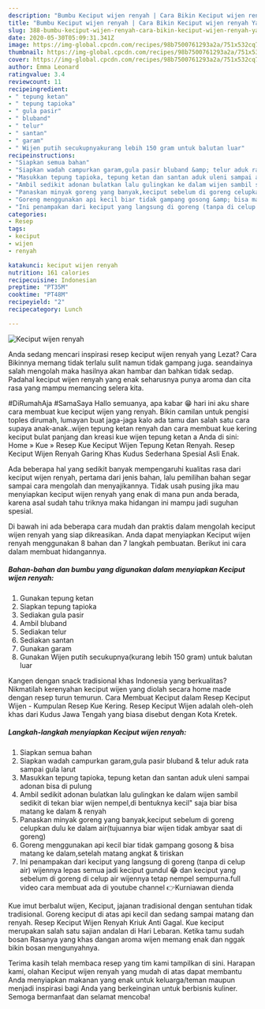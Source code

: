 ```yaml
---
description: "Bumbu Keciput wijen renyah | Cara Bikin Keciput wijen renyah Yang Enak dan Simpel"
title: "Bumbu Keciput wijen renyah | Cara Bikin Keciput wijen renyah Yang Enak dan Simpel"
slug: 388-bumbu-keciput-wijen-renyah-cara-bikin-keciput-wijen-renyah-yang-enak-dan-simpel
date: 2020-05-30T05:09:31.341Z
image: https://img-global.cpcdn.com/recipes/98b7500761293a2a/751x532cq70/keciput-wijen-renyah-foto-resep-utama.jpg
thumbnail: https://img-global.cpcdn.com/recipes/98b7500761293a2a/751x532cq70/keciput-wijen-renyah-foto-resep-utama.jpg
cover: https://img-global.cpcdn.com/recipes/98b7500761293a2a/751x532cq70/keciput-wijen-renyah-foto-resep-utama.jpg
author: Emma Leonard
ratingvalue: 3.4
reviewcount: 11
recipeingredient:
- " tepung ketan"
- " tepung tapioka"
- " gula pasir"
- " bluband"
- " telur"
- " santan"
- " garam"
- " Wijen putih secukupnyakurang lebih 150 gram untuk balutan luar"
recipeinstructions:
- "Siapkan semua bahan"
- "Siapkan wadah campurkan garam,gula pasir bluband &amp; telur aduk rata sampai gula larut"
- "Masukkan tepung tapioka, tepung ketan dan santan aduk uleni sampai adonan bisa di pulung"
- "Ambil sedikit adonan bulatkan lalu gulingkan ke dalam wijen sambil sedikit di tekan biar wijen nempel,di bentuknya kecil&#34; saja biar bisa matang ke dalam &amp; renyah"
- "Panaskan minyak goreng yang banyak,keciput sebelum di goreng celupkan dulu ke dalam air(tujuannya biar wijen tidak ambyar saat di goreng)"
- "Goreng menggunakan api kecil biar tidak gampang gosong &amp; bisa matang ke dalam,setelah matang angkat &amp; tiriskan"
- "Ini penampakan dari keciput yang langsung di goreng (tanpa di celup air) wijennya lepas semua jadi keciput gundul 😂 dan keciput yang sebelum di goreng di celup air wijennya tetap nempel sempurna.full video cara membuat ada di youtube channel 👉Kurniawan dienda"
categories:
- Resep
tags:
- keciput
- wijen
- renyah

katakunci: keciput wijen renyah 
nutrition: 161 calories
recipecuisine: Indonesian
preptime: "PT35M"
cooktime: "PT48M"
recipeyield: "2"
recipecategory: Lunch

---
```



![Keciput wijen renyah](https://img-global.cpcdn.com/recipes/98b7500761293a2a/751x532cq70/keciput-wijen-renyah-foto-resep-utama.jpg)

Anda sedang mencari inspirasi resep keciput wijen renyah yang Lezat? Cara Bikinnya memang tidak terlalu sulit namun tidak gampang juga. seandainya salah mengolah maka hasilnya akan hambar dan bahkan tidak sedap. Padahal keciput wijen renyah yang enak seharusnya punya aroma dan cita rasa yang mampu memancing selera kita.

#DiRumahAja #SamaSaya Hallo semuanya, apa kabar 😁 hari ini aku share cara membuat kue keciput wijen yang renyah. Bikin camilan untuk pengisi toples dirumah, lumayan buat jaga-jaga kalo ada tamu dan salah satu cara supaya anak-anak..wijen tepung ketan renyah dan cara membuat kue kering keciput bulat panjang dan kreasi kue wijen tepung ketan a Anda di sini: Home » Kue » Resep Kue Keciput Wijen Tepung Ketan Renyah. Resep Keciput Wijen Renyah Garing Khas Kudus Sederhana Spesial Asli Enak.

Ada beberapa hal yang sedikit banyak mempengaruhi kualitas rasa dari keciput wijen renyah, pertama dari jenis bahan, lalu pemilihan bahan segar sampai cara mengolah dan menyajikannya. Tidak usah pusing jika mau menyiapkan keciput wijen renyah yang enak di mana pun anda berada, karena asal sudah tahu triknya maka hidangan ini mampu jadi suguhan spesial.


Di bawah ini ada beberapa cara mudah dan praktis dalam mengolah keciput wijen renyah yang siap dikreasikan. Anda dapat menyiapkan Keciput wijen renyah menggunakan 8 bahan dan 7 langkah pembuatan. Berikut ini cara dalam membuat hidangannya.

<!--inarticleads1-->

##### Bahan-bahan dan bumbu yang digunakan dalam menyiapkan Keciput wijen renyah:

1. Gunakan  tepung ketan
1. Siapkan  tepung tapioka
1. Sediakan  gula pasir
1. Ambil  bluband
1. Sediakan  telur
1. Sediakan  santan
1. Gunakan  garam
1. Gunakan  Wijen putih secukupnya(kurang lebih 150 gram) untuk balutan luar


Kangen dengan snack tradisional khas Indonesia yang berkualitas? Nikmatilah kerenyahan keciput wijen yang diolah secara home made dengan resep turun temurun. Cara Membuat Keciput dalam Resep Keciput Wijen - Kumpulan Resep Kue Kering. Resep Keciput Wijen adalah oleh-oleh khas dari Kudus Jawa Tengah yang biasa disebut dengan Kota Kretek. 

<!--inarticleads2-->

##### Langkah-langkah menyiapkan Keciput wijen renyah:

1. Siapkan semua bahan
1. Siapkan wadah campurkan garam,gula pasir bluband &amp; telur aduk rata sampai gula larut
1. Masukkan tepung tapioka, tepung ketan dan santan aduk uleni sampai adonan bisa di pulung
1. Ambil sedikit adonan bulatkan lalu gulingkan ke dalam wijen sambil sedikit di tekan biar wijen nempel,di bentuknya kecil&#34; saja biar bisa matang ke dalam &amp; renyah
1. Panaskan minyak goreng yang banyak,keciput sebelum di goreng celupkan dulu ke dalam air(tujuannya biar wijen tidak ambyar saat di goreng)
1. Goreng menggunakan api kecil biar tidak gampang gosong &amp; bisa matang ke dalam,setelah matang angkat &amp; tiriskan
1. Ini penampakan dari keciput yang langsung di goreng (tanpa di celup air) wijennya lepas semua jadi keciput gundul 😂 dan keciput yang sebelum di goreng di celup air wijennya tetap nempel sempurna.full video cara membuat ada di youtube channel 👉Kurniawan dienda


Kue imut berbalut wijen, Keciput, jajanan tradisional dengan sentuhan tidak tradisional. Goreng keciput di atas api kecil dan sedang sampai matang dan renyah. Resep Keciput Wijen Renyah Kriuk Anti Gagal. Kue keciput merupakan salah satu sajian andalan di Hari Lebaran. Ketika tamu sudah bosan Rasanya yang khas dangan aroma wijen memang enak dan nggak bikin bosan mengunyahnya. 

Terima kasih telah membaca resep yang tim kami tampilkan di sini. Harapan kami, olahan Keciput wijen renyah yang mudah di atas dapat membantu Anda menyiapkan makanan yang enak untuk keluarga/teman maupun menjadi inspirasi bagi Anda yang berkeinginan untuk berbisnis kuliner. Semoga bermanfaat dan selamat mencoba!
